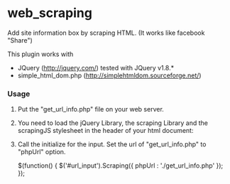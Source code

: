 web_scraping
============

Add site information box by scraping HTML. (It works like facebook "Share")

This plugin works with 

* JQuery (http://jquery.com/) tested with JQuery v1.8.*
* simple_html_dom.php (http://simplehtmldom.sourceforge.net/)

### Usage
1. Put the "get_url_info.php" file on your web server.

2. You need to load the jQuery Library, the scraping Library and the scrapingJS stylesheet in the header of your html document:

    <script src="src/jquery.js"></script>
    <script src="js/jquery.scraping.0.1.js"></script>
    <link href="css/jquery.scraping.0.1.css" rel="stylesheet">

3. Call the initialize for the input.
Set the url of "get_url_info.php" to "phpUrl" option.  

    $(function() {
        $('#url_input').Scraping({
            phpUrl : './get_url_info.php'
        });
    });

